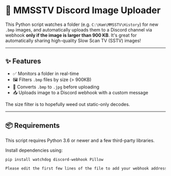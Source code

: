 # 📡 MMSSTV Discord Image Uploader

This Python script watches a folder (e.g. `C:\Ham\MMSSTV\History`) for new `.bmp` images, and automatically uploads them to a Discord channel via webhook **only if the image is larger than 900 KB**. It's great for automatically sharing high-quality Slow Scan TV (SSTV) images!

---

## ✨ Features

- ✅ Monitors a folder in real-time
- 🖼️ Filters `.bmp` files by size (> 900KB)
- 🔄 Converts `.bmp` to `.jpg` before uploading
- 📤 Uploads image to a Discord webhook with a custom message

The size filter is to hopefully weed out static-only decodes.

---

## 📦 Requirements

This script requires Python 3.6 or newer and a few third-party libraries.

Install dependencies using:

```bash
pip install watchdog discord-webhook Pillow

Please edit the first few lines of the file to add your webhook address, path to your saved images (if different), and a message you'd like sent with you uploaded images.
